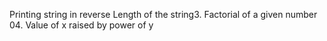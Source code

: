 Printing string in reverse
Length of  the string3. Factorial of a given number 04. Value of x raised by power of y